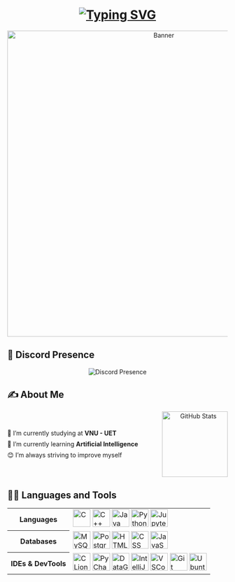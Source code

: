 <h1 align="center">
    <a href="https://git.io/typing-svg">
        <img src="https://readme-typing-svg.demolab.com?font=&weight=500&letterSpacing=1px&duration=4000&pause=700&color=219CE5E5&center=true&vCenter=true&width=450&height=60&lines=Hello!+I'm+Yamm.;+Nice+to+see+you+here!" alt="Typing SVG" />
    </a>
</h1>

<div align="center">
    <img src="assets/banner.png" width="700" alt="Banner"/>
</div>


## 💫 Discord Presence  
<div align="center">
    <img src="https://lanyard.cnrad.dev/api/849654032171925546?theme=dark&bg=050c5e&showDisplayName=true&animated=true&hideDiscrim=true&borderRadius=30px&idleMessage=Just%20wanna%20be%20a%20normal%20person%20in%20the%20world..." alt="Discord Presence"/>
</div>  


## ✍️ About Me  
<div align="center" style="display: flex; justify-content: space-between; align-items: center;">
    <div style="text-align: left; line-height: 1.8;">
        🔭 I’m currently studying at <strong>VNU - UET</strong><br>
        🌱 I’m currently learning <strong>Artificial Intelligence</strong><br>
        😊 I’m always striving to improve myself
    </div>
    <br>
    <div>
        <img height="150" src="https://github-readme-stats.vercel.app/api?username=yammdd&show_icons=true&theme=dracula" alt="GitHub Stats" />
    </div>
</div>


## 🧑‍💻 Languages and Tools  

<div align="center">
    <table>
        <tr>
            <th>Languages</th>
            <td>
                <img src="https://cdn.jsdelivr.net/gh/devicons/devicon/icons/c/c-original.svg" width="40" height="40" alt="C" />
                <img src="https://cdn.jsdelivr.net/gh/devicons/devicon/icons/cplusplus/cplusplus-original.svg" width="40" height="40" alt="C++" />
                <img src="https://cdn.jsdelivr.net/gh/devicons/devicon/icons/java/java-original.svg" width="40" height="40" alt="Java" />
                <img src="https://cdn.jsdelivr.net/gh/devicons/devicon/icons/python/python-original.svg" width="40" height="40" alt="Python" />
                <img src="https://cdn.jsdelivr.net/gh/devicons/devicon/icons/jupyter/jupyter-original.svg" width="40" height="40" alt="Jupyter" />
            </td>
        </tr>
        <tr>
            <th>Databases</th>
            <td>
                <img src="https://cdn.jsdelivr.net/gh/devicons/devicon/icons/mysql/mysql-original.svg" width="40" height="40" alt="MySQL" />
                <img src="https://cdn.jsdelivr.net/gh/devicons/devicon/icons/postgresql/postgresql-original.svg" width="40" height="40" alt="PostgreSQL" />
                <img src="https://cdn.jsdelivr.net/gh/devicons/devicon/icons/html5/html5-plain-wordmark.svg" width="40" height="40" alt="HTML"/>
                <img src="https://cdn.jsdelivr.net/gh/devicons/devicon/icons/css3/css3-original.svg" width="40" height="40" alt="CSS"/>
                <img src="https://cdn.jsdelivr.net/gh/devicons/devicon/icons/javascript/javascript-original.svg" width="40" height="40" alt="JavaScript"/>
            </td>
        </tr>
        <tr>
            <th>IDEs & DevTools</th>
            <td>
                <img src="https://cdn.jsdelivr.net/gh/devicons/devicon/icons/clion/clion-original.svg" width="40" height="40" alt="CLion" />
                <img src="https://cdn.jsdelivr.net/gh/devicons/devicon/icons/pycharm/pycharm-original.svg" width="40" height="40" alt="PyCharm" />
                <img src="https://cdn.jsdelivr.net/gh/devicons/devicon/icons/datagrip/datagrip-original.svg" width="40" height="40" alt="DataGrip" />
                <img src="https://cdn.jsdelivr.net/gh/devicons/devicon/icons/intellij/intellij-original.svg" width="40" height="40" alt="IntelliJ" />
                <img src="https://cdn.jsdelivr.net/gh/devicons/devicon/icons/vscode/vscode-original.svg" width="40" height="40" alt="VSCode" />
                <img src="https://cdn.jsdelivr.net/gh/devicons/devicon/icons/git/git-original.svg" width="40" height="40" alt="Git" />
                <img src="https://cdn.jsdelivr.net/gh/devicons/devicon/icons/ubuntu/ubuntu-original.svg" width="40" height="40" alt="Ubuntu" />
            </td>
        </tr>
    </table>
</div>
